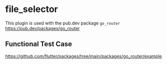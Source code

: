 # file_selector

This plugin is used with the pub.dev package `go_router`
https://pub.dev/packages/go_router

## Functional Test Case

https://github.com/flutter/packages/tree/main/packages/go_router/example